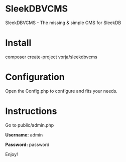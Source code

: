 # SleekDBVCMS
 SleekDBVCMS - The missing & simple CMS for SleekDB
 
# Install
composer create-project vorja/sleekdbvcms

# Configuration

Open the Config.php to configure and fits your needs.

# Instructions
Go to public/admin.php

**Username:** admin

**Password:** password

Enjoy!
